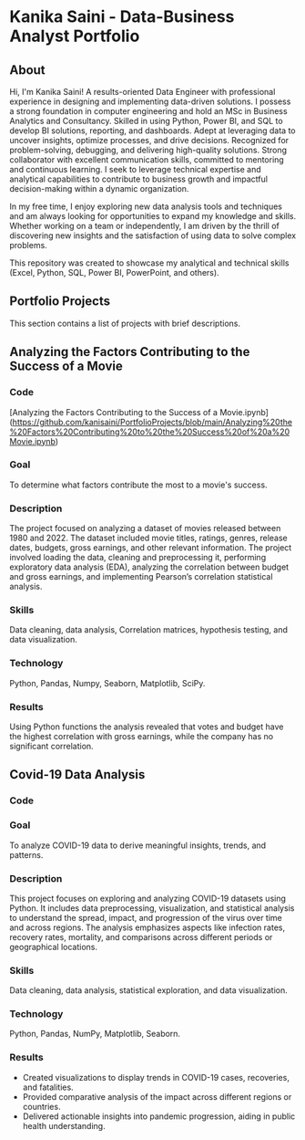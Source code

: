 # Kanika Saini - Data-Business Analyst Portfolio

## About

Hi, I'm Kanika Saini! A results-oriented Data Engineer with professional experience in designing and implementing data-driven solutions. I possess a strong foundation in computer engineering and hold an MSc in Business Analytics and Consultancy. Skilled in using Python, Power BI, and SQL to develop BI solutions, reporting, and dashboards. Adept at leveraging data to uncover insights, optimize processes, and drive decisions. Recognized for problem-solving, debugging, and delivering high-quality solutions. Strong collaborator with excellent communication skills, committed to mentoring and continuous learning. I seek to leverage technical expertise and analytical capabilities to contribute to business growth and impactful decision-making within a dynamic organization.

In my free time, I enjoy exploring new data analysis tools and techniques and am always looking for opportunities to expand my knowledge and skills. Whether working on a team or independently, I am driven by the thrill of discovering new insights and the satisfaction of using data to solve complex problems.

This repository was created to showcase my analytical and technical skills (Excel, Python, SQL, Power BI, PowerPoint, and others).


## Portfolio Projects
This section contains a list of projects with brief descriptions.

## Analyzing the Factors Contributing to the Success of a Movie
### Code 
[Analyzing the Factors Contributing to the Success of a Movie.ipynb] (https://github.com/kanisaini/PortfolioProjects/blob/main/Analyzing%20the%20Factors%20Contributing%20to%20the%20Success%20of%20a%20Movie.ipynb)

### Goal
To determine what factors contribute the most to a movie's success.

### Description
The project focused on analyzing a dataset of movies released between 1980 and 2022. The dataset included movie titles, ratings, genres, release dates, budgets, gross earnings, and other relevant information. The project involved loading the data, cleaning and preprocessing it, performing exploratory data analysis (EDA), analyzing the correlation between budget and gross earnings, and implementing Pearson’s correlation statistical analysis.

### Skills
Data cleaning, data analysis, Correlation matrices, hypothesis testing, and data visualization.

### Technology 
Python, Pandas, Numpy, Seaborn, Matplotlib, SciPy.

### Results
Using Python functions the analysis revealed that votes and budget have the highest correlation with gross earnings, while the company has no significant correlation.


## Covid-19 Data Analysis 
### Code 

### Goal
To analyze COVID-19 data to derive meaningful insights, trends, and patterns. 

### Description
This project focuses on exploring and analyzing COVID-19 datasets using Python. It includes data preprocessing, visualization, and statistical analysis to understand the spread, impact, and progression of the virus over time and across regions. The analysis emphasizes aspects like infection rates, recovery rates, mortality, and comparisons across different periods or geographical locations.

### Skills
Data cleaning, data analysis, statistical exploration, and data visualization.

### Technology
Python, Pandas, NumPy, Matplotlib, Seaborn.

### Results
- Created visualizations to display trends in COVID-19 cases, recoveries, and fatalities.
- Provided comparative analysis of the impact across different regions or countries.
- Delivered actionable insights into pandemic progression, aiding in public health understanding.
